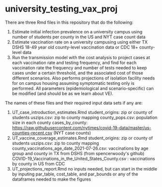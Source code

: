 # university_testing_vax_proj

There are three Rmd files in this repository that do the following:
1. Estimate initial infection prevalence on a university campus using number of students per county in the US and NYT case count data
2. Estimate vaccination rate on a university campusing using either TX DSHS 18-49 year old county-level vaccination data or CDC 18+ county-level data
3. Run the transmission model with the cost analysis to project cases at each vaccination rate and testing frequency, and find for each vaccination rate the
frequency and number of tests needed to keep cases under a certain threshold, and the associated cost of those different scenarios. Also performs projections of
isolation facility needs for on campus housing assuming symptomatic testing only is performed. All parameters (epidemiological and scenario-specific) can be modified (and should be as we learn about VE). 

The names of these files and their required input data sets if any are:
1. UT_case_introduction_estimates.Rmd 
      student_origins: zip or county of students
      uszips.csv: zip to county mapping
      county_pops.csv: population size in each county
      cases_by_county: https://raw.githubusercontent.com/nytimes/covid-19-data/master/us-counties-recent.csv (NYT case counts)
2. UT_vaccine_coverage_estimates.Rmd
      student_origins: zip or county of students
      uszips.csv: zip to county mapping
      county_vaccinations_age_date_2021-07-26.csv: vaccinations by age group and county in TX from DSHS (from spencerwoody's github)
      COVID-19_Vaccinations_in_the_United_States_County.csv : vaccinations by county in US from CDC
3. UT_projections_report.Rmd
      no inputs needed, but can start in the middle by inputing par_table, cost_table, and par_bounds or any of the dataframes needed to make the figures
